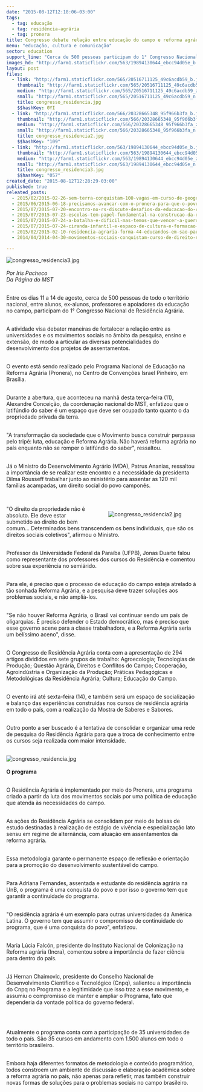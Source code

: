 ```yaml
---
date: "2015-08-12T12:18:06-03:00"
tags:
  - tag: educação
  - tag: residência-agrária
  - tag: pronera
title: Congresso debate relação entre educação do campo e reforma agrária
menu: "educação, cultura e comunicação"
sector: education
support_line: "Cerca de 500 pessoas participam do 1° Congresso Nacional de Residência Agrária, em Brasília."
images_hd: "http://farm1.staticflickr.com/563/19894130644_ebcc94d05e_b.jpg"
layout: post
files:
  - link: "http://farm1.staticflickr.com/565/20516711125_49c6acdb59_b.jpg"
    thumbnail: "http://farm1.staticflickr.com/565/20516711125_49c6acdb59_t.jpg"
    medium: "http://farm1.staticflickr.com/565/20516711125_49c6acdb59_z.jpg"
    small: "http://farm1.staticflickr.com/565/20516711125_49c6acdb59_n.jpg"
    title: congresso_residencia.jpg
    $$hashKey: 0YI
  - link: "http://farm1.staticflickr.com/566/20328665348_95f966b3fa_b.jpg"
    thumbnail: "http://farm1.staticflickr.com/566/20328665348_95f966b3fa_t.jpg"
    medium: "http://farm1.staticflickr.com/566/20328665348_95f966b3fa_z.jpg"
    small: "http://farm1.staticflickr.com/566/20328665348_95f966b3fa_n.jpg"
    title: congresso_residencia2.jpg
    $$hashKey: "109"
  - link: "http://farm1.staticflickr.com/563/19894130644_ebcc94d05e_b.jpg"
    thumbnail: "http://farm1.staticflickr.com/563/19894130644_ebcc94d05e_t.jpg"
    medium: "http://farm1.staticflickr.com/563/19894130644_ebcc94d05e_z.jpg"
    small: "http://farm1.staticflickr.com/563/19894130644_ebcc94d05e_n.jpg"
    title: congresso_residencia3.jpg
    $$hashKey: "057"
created_date: "2015-08-12T12:28:29-03:00"
published: true
releated_posts:
  - 2015/02/2015-02-26-sem-terra-conquistam-100-vagas-em-curso-de-geografia-na-ufpa.md
  - 2015/06/2015-06-18-precisamos-avancar-com-o-pronera-para-que-o-povo-tenha-uma-educacao-libertadora.md
  - 2015/07/2015-07-20-encontro-no-rs-discute-desafios-da-educacao-do-campo.md
  - 2015/07/2015-07-23-escolas-tem-papel-fundamental-na-construcao-da-reforma-agraria-popular-apontam-educadores.md
  - 2015/07/2015-07-24-a-batalha-e-dificil-mas-temos-que-vencer-a-guerra-contra-os-agrotoxicos-afirma-sem-terra.md
  - 2015/07/2015-07-24-ciranda-infantil-e-espaco-de-cultura-e-formacao-para-as-criancas-na-jornada.md
  - 2015/02/2015-02-10-residencia-agraria-forma-44-educandos-em-sao-paulo.md
  - 2014/04/2014-04-30-movimentos-sociais-conquistam-curso-de-direito-na-federal-do-parana.md

---
```

<p><img alt="congresso_residencia3.jpg" src="http://farm1.staticflickr.com/563/19894130644_ebcc94d05e_b.jpg" /><br />
<br />
<em>Por Iris Pacheco<br />
Da P&aacute;gina do MST</em></p>

<p><br />
Entre os dias 11 a 14 de agosto, cerca de 500 pessoas de todo o territ&oacute;rio nacional, entre alunos, ex-alunos, professores e apoiadores da educa&ccedil;&atilde;o no campo, participam do 1&deg; Congresso Nacional de Resid&ecirc;ncia Agr&aacute;ria.</p>

<p><br />
A atividade visa debater maneiras de fortalecer a rela&ccedil;&atilde;o entre as universidades e os movimentos sociais no &acirc;mbito da pesquisa, ensino e extens&atilde;o, de modo a articular as diversas potencialidades do desenvolvimento dos projetos de assentamentos.&nbsp;</p>

<p><br />
O evento est&aacute; sendo realizado pelo Programa Nacional de Educa&ccedil;&atilde;o na Reforma Agr&aacute;ria (Pronera), no Centro de Conven&ccedil;&otilde;es Israel Pinheiro, em Bras&iacute;lia.</p>

<p><br />
Durante a abertura, que aconteceu na manh&atilde; desta ter&ccedil;a-feira (11), Alexandre Concei&ccedil;&atilde;o, da coordena&ccedil;&atilde;o nacional do MST, enfatizou que o latif&uacute;ndio do saber &eacute; um espa&ccedil;o que deve ser ocupado tanto quanto o da propriedade privada da terra.&nbsp;</p>

<p><br />
&quot;A transforma&ccedil;&atilde;o da sociedade que o Movimento busca construir perpassa pelo trip&eacute;: luta, educa&ccedil;&atilde;o e Reforma Agr&aacute;ria. N&atilde;o haver&aacute; reforma agr&aacute;ria no pa&iacute;s enquanto n&atilde;o se romper o latif&uacute;ndio do saber&quot;, ressaltou.</p>

<p><br />
J&aacute; o Ministro do Desenvolvimento Agr&aacute;rio (MDA), Patrus Ananias, ressaltou a import&acirc;ncia de se realizar este encontro e a necessidade da presidenta Dilma Rousseff trabalhar junto ao minist&eacute;rio para assentar as 120 mil fam&iacute;lias acampadas, um direito social do povo campon&ecirc;s.</p>

<p>&nbsp;</p>

<figure class="image" style="float:right"><img alt="congresso_residencia2.jpg" src="http://farm1.staticflickr.com/566/20328665348_95f966b3fa_b.jpg" />
<figcaption></figcaption>
</figure>

<p>&quot;O direito da propriedade n&atilde;o &eacute; absoluto. Ele deve estar submetido ao direito do bem comum... Determinados bens transcendem os bens individuais, que s&atilde;o os direitos sociais coletivos&quot;, afirmou o Ministro.</p>

<p><br />
Professor da Universidade Federal da Para&iacute;ba (UFPB), Jonas Duarte falou como representante dos professores dos cursos do Resid&ecirc;ncia e comentou sobre sua experi&ecirc;ncia no semi&aacute;rido.</p>

<p><br />
Para ele, &eacute; preciso que o processo de educa&ccedil;&atilde;o do campo esteja atrelado &agrave; t&atilde;o sonhada Reforma Agr&aacute;ria, e a&nbsp;pesquisa deve trazer solu&ccedil;&otilde;es aos problemas sociais, e n&atilde;o ampli&aacute;-los.</p>

<p><br />
&quot;Se n&atilde;o houver Reforma Agr&aacute;ria, o Brasil vai continuar sendo um pa&iacute;s de oligarquias. &Eacute; preciso defender o Estado democr&aacute;tico, mas &eacute; preciso que esse governo acene para a classe trabalhadora, e a Reforma Agr&aacute;ria seria um bel&iacute;ssimo aceno&quot;, disse.</p>

<p><br />
O Congresso de Resid&ecirc;ncia Agr&aacute;ria conta com a apresenta&ccedil;&atilde;o de 294 artigos divididos em sete grupos de trabalho: Agroecologia; Tecnologias de Produ&ccedil;&atilde;o; Quest&atilde;o Agr&aacute;ria, Direitos e Conflitos do Campo; Coopera&ccedil;&atilde;o, Agroind&uacute;stria e Organiza&ccedil;&atilde;o da Produ&ccedil;&atilde;o; Pr&aacute;ticas Pedag&oacute;gicas e Metodol&oacute;gicas da Resid&ecirc;ncia Agr&aacute;ria; Cultura; Educa&ccedil;&atilde;o do Campo.</p>

<p><br />
O evento ir&aacute; at&eacute; sexta-feira (14), e tamb&eacute;m ser&aacute; um espa&ccedil;o de socializa&ccedil;&atilde;o e balan&ccedil;o das experi&ecirc;ncias constru&iacute;das nos cursos de resid&ecirc;ncia agr&aacute;ria em todo o pa&iacute;s, com a realiza&ccedil;&atilde;o da Mostra de Saberes e&nbsp;Sabores.&nbsp;</p>

<p><br />
Outro ponto a ser buscado &eacute; a tentativa de consolidar e organizar uma rede de pesquisa do Resid&ecirc;ncia Agr&aacute;ria para que a troca de conhecimento entre os cursos seja realizada com maior intensidade.<br />
&nbsp;</p>

<p><img alt="congresso_residencia.jpg" src="http://farm1.staticflickr.com/565/20516711125_49c6acdb59_b.jpg" /><br />
<br />
<strong>O programa</strong></p>

<p><br />
O Resid&ecirc;ncia Agr&aacute;ria &eacute; implementado por meio do Pronera, uma programa criado a partir da luta dos movimentos sociais por uma pol&iacute;tica de educa&ccedil;&atilde;o que atenda &agrave;s necessidades do campo.</p>

<p><br />
As a&ccedil;&otilde;es do Resid&ecirc;ncia Agr&aacute;ria se consolidam por meio de bolsas de estudo destinadas &agrave; realiza&ccedil;&atilde;o de est&aacute;gio de viv&ecirc;ncia e especializa&ccedil;&atilde;o lato sensu em regime de altern&acirc;ncia, com atua&ccedil;&atilde;o em assentamentos da reforma agr&aacute;ria.&nbsp;</p>

<p><br />
Essa metodologia garante o permanente espa&ccedil;o de reflex&atilde;o e orienta&ccedil;&atilde;o para a promo&ccedil;&atilde;o do desenvolvimento sustent&aacute;vel do campo.</p>

<p><br />
Para Adriana Fernandes, assentada e estudante do resid&ecirc;ncia agr&aacute;ria na UnB, o programa &eacute; uma conquista do povo e por isso o governo tem que garantir a continuidade do programa.</p>

<p><br />
&quot;O resid&ecirc;ncia agr&aacute;ria &eacute; um exemplo para outras universidades da Am&eacute;rica Latina. O governo tem que assumir o compromisso de continuidade do programa, que &eacute; uma conquista do povo&quot;, enfatizou.</p>

<p><br />
Maria L&uacute;cia Falc&oacute;n, presidente do Instituto Nacional de Coloniza&ccedil;&atilde;o na Reforma agr&aacute;ria (Incra), comentou sobre a import&acirc;ncia de fazer ci&ecirc;ncia para dentro do pa&iacute;s.</p>

<p><br />
J&aacute; Hernan Chaimovic, presidente do Conselho Nacional de Desenvolvimento Cient&iacute;fico e Tecnol&oacute;gico (Cnpq), salientou a import&acirc;ncia do Cnpq no Programa e a legitimidade que isso traz a esse movimento, e assumiu o compromisso de manter e ampliar o Programa, fato que dependeria da vontade pol&iacute;tica&nbsp;do governo federal.</p>

<p>&nbsp;</p>

<p><br />
Atualmente o programa conta com a participa&ccedil;&atilde;o de 35 universidades de todo o pa&iacute;s. S&atilde;o 35 cursos em andamento com 1.500 alunos em todo o territ&oacute;rio brasileiro.</p>

<p><br />
Embora haja diferentes formatos de metodologia e conte&uacute;do program&aacute;tico, todos constroem um ambiente de discuss&atilde;o e elabora&ccedil;&atilde;o acad&ecirc;mica sobre a reforma agr&aacute;ria no pa&iacute;s, n&atilde;o apenas para refletir, mas tamb&eacute;m construir novas formas de solu&ccedil;&otilde;es para o problemas sociais no campo brasileiro.</p>
